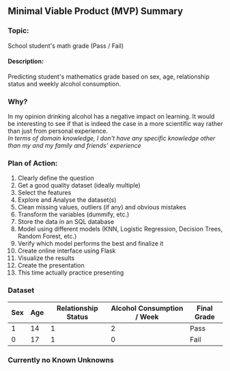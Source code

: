 ## Minimal Viable Product (MVP) Summary

### Topic:
School student's math grade (Pass / Fail)

#### Description:
Predicting student's mathematics grade based on sex, age, relationship status and weekly alcohol consumption.

### Why?
In my opinion drinking alcohol has a negative impact on learning. It would be interesting to see if that is indeed the case in a more scientific way rather than just from personal experience.  
*In terms of domain knowledge, I don't have any specific knowledge other than my and my family and friends' experience*

### Plan of Action:

1. Clearly define the question
2. Get a good quality dataset (ideally multiple)
3. Select the features
4. Explore and Analyse the dataset(s)
5. Clean missing values, outliers (if any) and obvious mistakes
6. Transform the variables (dummify, etc.)
7. Store the data in an SQL database
8. Model using different models (KNN, Logistic Regression, Decision Trees, Random Forest, etc.)
9. Verify which model performs the best and finalize it
10. Create online interface using Flask
11. Visualize the results
12. Create the presentation
13. This time actually practice presenting

### Dataset

| Sex | Age | Relationship Status | Alcohol Consumption / Week | Final Grade |   
| --- | --- | --- | --- | --- |   
| 1 | 14 | 1 | 2 | Pass |   
| 0 | 17 | 1 | 0 | Fail |   

### Currently no Known Unknowns
